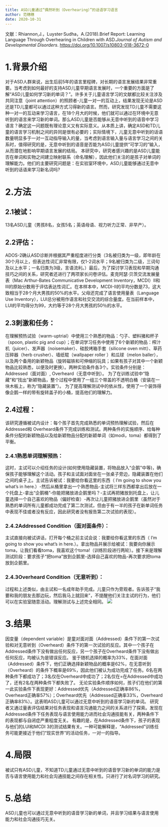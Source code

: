 ```yaml
---
title: ASD儿童通过“偶然听到（Overhearing）”的话语学习语言
author: 范穗穗
date: 2020-10-31
---
```

文献：Rhiannon,J.，Luyster·Sudha，A.(2018).Brief Report: Learning Language Through Overhearing in Children with ASD.*Journal of Autism and Developmental Disorders*. https://doi.org/10.1007/s10803-018-3672-0
# 1.背景介绍
对于ASD人群来说，出生后前5年的语言里程碑，对长期的语言发展结果非常重要。当考虑到如何最好的支持ASD儿童早期语言发展时，一个重要的方面是了解“ASD儿童如何学习新的单词？”。许多关于儿童语言学习的文献都比较关注涉及共同注意（joint attention）的照顾者-儿童一对一的互动上，结果发现无论是ASD还是TD儿童都可以通过这种方式习得新的语言。然而，研究发现TD儿童不需要这种一对一的互动来学习语言，在18个月大的时候，他们就可以通过在环境中无意听到的语言来学习新的单词。那么ASD儿童是否能够从无意中听到的语音中学习语言？确定这一问题既有理论意义又有实际意义。从本质上讲，确定ASD和TD儿童的语言学习机制之间的异同是很有必要的；实际情境下，儿童无意中听到的话语数量明显多于一对一互动指导输入的量，当考虑到语言输入量与语言学习之间的关系时，值得研究的是，无意中听到的语音是否能为ASD儿童提供“可学习的”输入，从而潜在地影响早期语言发展的结局。
本研究中，研究者感兴趣的是ASD儿童能否在单词和实物之间建立映射联系（命名理解），因此他们关注的是孩子对单词的理解能力。他们的主要研究问题是：在实验室环境中，ASD儿童能够通过无意中听到的话语来学习新名词吗?
# 2.方法
## 2.1被试：
13名ASD儿童（男孩8名，女孩5名；英语母语、视力听力正常、非早产）。
## 2.2评估：
ADOS-2确认ASD诊断并根据其严重程度进行分类（3名被归类为一级，即年龄在30个月以上，但表达性词汇非常有限，仅1-2词水平；9名被归类为二级，三词句及以上水平；一名归类为3级，言语流利。）最后，为了探讨学习表现和早期沟通技巧之间的关系，研究者还进行了两项家长问卷评估。麦克阿瑟·贝茨交流发展量表（Mac Arthur-Bates Communicative Development Inventory，MCDI）II和III的原始分数用于评估表达性词汇。在本样本中，MCDI-II的平均分数是73，这大致相当于28个月大男孩的50%的水平。父母还完成了语言使用量表（Language Use Inventory），LUI总分被用作语言和社交交流的综合量度。在当前样本中，LUI的平均得分为99，大约等于28个月大男孩的50％的水平。
## 2.3刺激和任务：
在理解预热试验（warm-uptrial）中使用三个熟悉的物品：勺子、塑料猪和杯子（spoon, plastic pig and cup）；在单词学习任务中使用了6个新颖的物品：榨汁机（juicer）、发声器（noisemaker）、硅胶烤箱手套（silicone oven mitt）、草药压碎器（herb crusher）、墙纸辊（wallpaper roller ）和瓜球（melon baller），以及两个备用的新颖物品（旋转磁铁和可伸缩的玩具；如果有孩子对其中一个新颖物品比较熟悉，以便及时更换）。两种实验条件各3个。实验条件分别是：Addressed（面对面）, Overheard（无意中听到）。
为了在训练试验中“隐藏”和“找出”新颖物品，整个过程中使用了一组三个带盖的不透明白桶（安装在一块木板上，称为“隐藏装置”）。 为了提高理解测试中的依从性，使用了一个装饰得像企鹅一样的带有旋转盖子的小桶，提高他们的理解力。
## 2.4过程：
该研究遵循被试内设计：每个孩子首先完成熟悉的单词预热理解试验，然后在Addressed和 Overheard条件下完成训练和测试。两种条件的实施顺序、给每种条件分配的新颖物品以及给新颖物品分配的新颖单词（如modi，toma）都得到了平衡。
### 2.4.1熟悉单词理解预热：
这时，主试可以介绍任务的设计(如何使用隐藏装置，将物品放入“企鹅”中等)，确保孩子能够理解这个活动。孩子和主试面对面坐在一张桌子旁边，隐藏装置在他们之间的桌子上。主试告诉被试：我要给你看这里的东西（ I’m going to show you what’s  in here.）-然后从桶里拿出一个熟悉物品-主试将三样东西都拿出后放在一个托盘上-拿出“企鹅桶”-你能把猪放进企鹅里吗？-主试再把猪放到托盘上，让儿童选择一个自己喜欢的物品（偏好检查）-再次让儿童把猪放进企鹅里（虽然对于熟悉的单词所有儿童都成功完成了第二次测试，但由于有一半的孩子在新单词任务中表现不佳或者没有反应，因此研究者没有报告第二次试验的表现）。
### 2.4.2Addressed Condition（面对面条件）：
主试直接向被试讲话，打开每个桶之前主试会说：我要给你看这里的东西（ I’m going to show you what’s  in here.）。拿出物品并展示给被试：我要向你展示toma，让我们看看toma，我喜欢这个toma!（训练阶段进行两轮）。接下来是理解测试阶段：要求孩子“把toma”放到企鹅里-选择自己喜欢的物品-再次要求把toma放到企鹅里。
### 2.4.3Overheard Condition（无意听到）：
过程和上述类似，由主试和一名成年助手完成。儿童只作为旁观者。告诉孩子“我要和我的朋友去那边玩，然后我马上就回来”，不提醒他们关注主试的行为，他们可以在实验室随意活动。理解测试与上述完全相同。
![](https://likanzhan.github.io/ReadThinkWrite/Supporting_Information/2020-10-31-FSS1-Fig-1.png)
# 3.结果
因变量（dependent variable）是童对面对面（Addressed）条件下的第一次试验和对无意听到（Overheard）条件下的第一次试验的反应。其中一个孩子在Addressed条件下没有做出任何反应，另一个孩子在Overheard条件下没有做出任何反应，均被认为是错误反应。
鉴于随机选择的概率为33%，在面对面（Addressed）条件下，他们正确选择新颖物品的概率是62%，在无意听到（Overheard）的条件下概率是69%，因此他们被认为成功完成了任务。6名在两种条件下都成功了；3名仅在Overheard中成功了；2名仅在=在Addressed中成功了，还有2名在两种条件下都失败了。
无论实验条件顺序如何，孩子们在他们的第一此实验条件下表现更好：Addressed优先（Addressed正确率86%，Overheard正确率57%）；Overheard优先（Addressed正确率33%，Overheard正确率83%）。这表明ASD儿童可以通过无意中听到的语音学习新的单词。
研究者又通过量表评估结果对任务表现和语言沟通能力之间的关系进行了探索。发现在Addressed条件下任务表现与语言使用能力进而社会沟通技能有关，两种条件下的表现都与自闭症严重程度无关。
有趣的是，在Addressed条件下，孩子的表现与他们的LUI和MCDI 3的测试结果有关。一种可能解释是，“Addressed”训练任务可能更接近于他们“现实世界”的活动任务，一对一的指导。
# 4.局限
被试只有ASD儿童，不知道TD儿童通过无意中听到的语音学习新的单词的能力是否与语言使用能力和社会沟通技能之间存在相关性。只进行了对名词学习的研究。
# 5.总结
ASD儿童也可以通过无意中听到的语音学习新的单词，并且学习结果与语言使用能力和社会沟通技巧无关。
